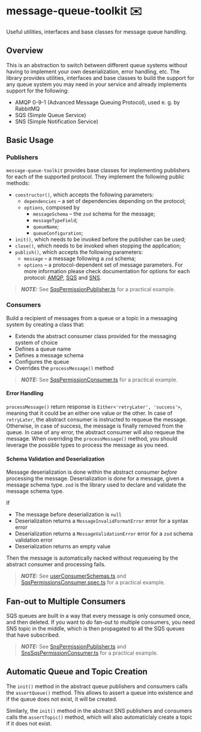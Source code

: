 # message-queue-toolkit ✉️
Useful utilities, interfaces and base classes for message queue handling.

## Overview

This is an abstraction to switch between different queue systems without having to implement your own deserialization, error handling, etc. The library provides utilities, interfaces and base classes to build the support for any queue system you may need in your service and already implements support for the following:

* AMQP 0-9-1 (Advanced Message Queuing Protocol), used e. g. by RabbitMQ
* SQS (Simple Queue Service)
* SNS (Simple Notification Service)

## Basic Usage

### Publishers

`message-queue-toolkit` provides base classes for implementing publishers for each of the supported protocol. They implement the following public methods:

* `constructor()`, which accepts the following parameters:
    * `dependencies` – a set of dependencies depending on the protocol;
    * `options`, composed by
        * `messageSchema` – the `zod` schema for the message;
        * `messageTypeField`;
        * `queueName`;
        * `queueConfiguration`;
* `init()`, which needs to be invoked before the publisher can be used;
* `close()`, which needs to be invoked when stopping the application;
* `publish()`, which accepts the following parameters:
    * `message` – a message following a `zod` schema;
    * `options` – a protocol-dependent set of message parameters. For more information please check documentation for options for each protocol: [AMQP](https://amqp-node.github.io/amqplib/channel_api.html#channel_sendToQueue), [SQS](https://docs.aws.amazon.com/AWSJavaScriptSDK/v3/latest/clients/client-sqs/interfaces/sendmessagecommandinput.html) and [SNS](https://docs.aws.amazon.com/AWSJavaScriptSDK/v3/latest/clients/client-sns/interfaces/publishcommandinput.html).

> **_NOTE:_**  See [SqsPermissionPublisher.ts](./packages/sqs/test/publishers/SqsPermissionPublisher.ts) for a practical example.

### Consumers

Build a recipient of messages from a queue or a topic in a messaging system by creating a class that:

* Extends the abstract consumer class provided for the messaging system of choice
* Defines a queue name
* Defines a message schema
* Configures the queue
* Overrides the `processMessage()` method

> **_NOTE:_**  See [SqsPermissionConsumer.ts](./packages/sqs/test/consumers/SqsPermissionConsumer.ts) for a practical example.

#### Error Handling

`processMessage()` return response is `Either<'retryLater', 'success'>`, meaning that it could be an either one value or the other. In case of `retryLater`, the abstract consumer is instructed to requeue the message. Otherwise, in case of success, the message is finally removed from the queue. In case of any error, the abstract consumer will also requeue the message. When overriding the `processMessage()` method, you should leverage the possible types to process the message as you need.

#### Schema Validation and Deserialization

Message deserialization is done within the abstract consumer _before_ processing the message. Deserialization is done for a message, given a message schema type. `zod` is the library used to declare and validate the message schema type.

If
* The message before deserialization is `null`
* Deserialization returns a `MessageInvalidFormatError` error for a syntax error
* Deserialization returns a `MessageValidationError` error for a `zod` schema validation error
* Deserialization returns an empty value

Then the message is automatically nacked without requeueing by the abstract consumer and processing fails.

> **_NOTE:_**  See [userConsumerSchemas.ts](./packages/sqs/test/consumers/userConsumerSchemas.ts) and [SqsPermissionsConsumer.spec.ts](./packages/sqs/test/consumers/SqsPermissionsConsumer.spec.ts) for a practical example.

## Fan-out to Multiple Consumers

SQS queues are built in a way that every message is only consumed once, and then deleted. If you want to do fan-out to multiple consumers, you need SNS topic in the middle, which is then propagated to all the SQS queues that have subscribed.

> **_NOTE:_**  See [SnsPermissionPublisher.ts](./packages/sns/test/publishers/SnsPermissionPublisher.ts) and [SnsSqsPermissionConsumer.ts](./packages/sns/test/consumers/SnsSqsPermissionConsumer.ts) for a practical example.

## Automatic Queue and Topic Creation

The `init()` method in the abstract queue publishers and consumers calls the `assertQueue()` method. This allows to assert a queue into existence and if the queue does not exist, it will be created.

Similarly, the `init()` method in the abstract SNS publishers and consumers calls the `assertTopic()` method, which will also automaticlaly create a topic if it does not exist.

